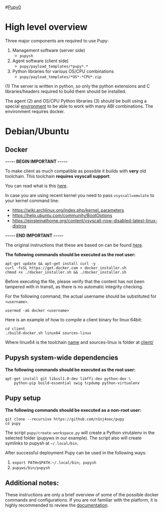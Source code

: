 #[Pupy0](https://github.com/vecnathewhisperd/pupy0/wiki)
# High level overview

Three major components are required to use Pupy:
1. Management software (server side)
     - `pupysh`
2. Agent software (client side)
     - `pupy/payload_templates/*pupy*.*`
3. Python libraries for various OS/CPU combinations
     - `pupy/payload_templates/*OS*-*CPU*.zip`

(1) The server is written in python, so only the python extensions and C libraries/headers required to build them should be installed.

The agent (2) and OS/CPU Python libraries (3) should be built using a special [environment](https://github.com/alxchk/docker-old-tc) to be able to work with many ABI combinations. The environment requires docker.

# Debian/Ubuntu

## Docker

**----- BEGIN IMPORTANT -----**

To make client as much compatible as possible it builds with **very** old toolchain. 
This toolchain **requires vsyscall support**.

You can read what is this [here](https://lwn.net/Articles/446528/).

In case you are using recent kernel you need to pass `vsyscall=emulate` to your kernel command line:
- https://wiki.archlinux.org/index.php/kernel_parameters
- https://help.ubuntu.com/community/BootOptions
- https://einsteinathome.org/content/vsyscall-now-disabled-latest-linux-distros

**----- END IMPORTANT -----**

The original instructions that these are based on can be found [here](https://docs.docker.com/install/linux/docker-ce/debian/#set-up-the-repository).

**The following commands should be executed as the root user:**
```
apt-get update && apt-get install curl -y
curl -fsSL https://get.docker.com > docker_installer.sh
chmod +x ./docker_installer.sh && ./docker_installer.sh
```

Before executing the file, please verify that the content has not been tampered with in transit, as there is no automatic integrity checking.

For the following command, the actual username should be substituted for `<username>`.

```
usermod -aG docker <username>
```
Here is an example of how to compile a client binary for linux 64bit:
```
cd client
./build-docker.sh linux64 sources-linux
```
Where linux64 is the toolchain [name](https://github.com/alxchk/docker-old-tc) and sources-linux is folder at [client/](https://github.com/n1nj4sec/pupy/tree/unstable/client/)

## Pupysh system-wide dependencies
**The following commands should be executed as the root user:**

```
apt-get install git libssl1.0-dev libffi-dev python-dev \
	python-pip build-essential swig tcpdump python-virtualenv
```

## Pupy setup 
**The following commands should be executed as a non-root user:**
```
git clone --recursive https://github.com/n1nj4sec/pupy
cd pupy
```
The script `pupy/create-workspace.py` will create a Python virutalenv in the selected folder (pupyws in our example). The script also will create symlinks to pupysh at `~/.local/bin`.

After successful deployment Pupy can be used in the following ways:
1. `export PATH=$PATH:~/.local/bin; pupysh`
2. `pupyws/bin/pupysh`

## Additional notes:

These instructions are only a brief overview of some of the possible docker commands and configurations. If you are not familiar with the platform, it is highly recommended to review the [documentation](https://docs.docker.com/get-started/).